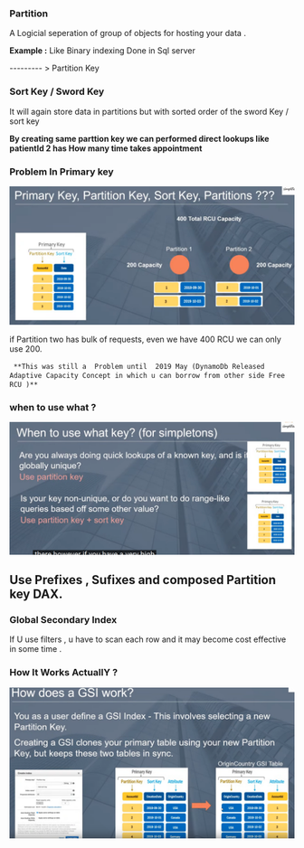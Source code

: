 ### Partition

A Logicial seperation of  group of objects for hosting your data .

**Example :** Like Binary indexing Done in Sql server

--------- > Partition Key

### Sort Key / Sword Key 

It will again store data in partitions but with sorted order of the sword Key / sort key

**By creating same parttion key we can performed direct lookups like patientId 2 has How many time takes appointment**

### Problem In Primary key 

![](Images/ProblemPrimaryKey.png)

if Partition two  has bulk of requests, even we have  400 RCU we can only use 200.

     **This was still a  Problem until  2019 May (DynamoDb Released Adaptive Capacity Concept in which u can borrow from other side Free RCU )**
                                     
### when to use what ?

![](Images/Usage.png)

## Use Prefixes , Sufixes and composed Partition key DAX.

### Global Secondary Index

If U use filters , u have to scan each row and it may become cost effective in some time .

### How It Works ActuallY ?

![](Images/GSIWork.png)
